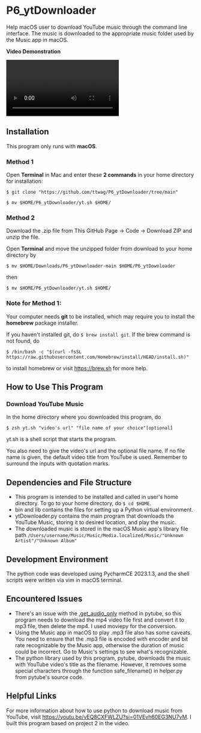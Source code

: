 # P6_ytDownloader
Help macOS user to download YouTube music through the command line interface. The music is downloaded to
the appropriate music folder used by the Music app in macOS.

**Video Demonstration**

![demo](./demo.mp4)

## Installation
This program only runs with **macOS**.

### Method 1
Open **Terminal** in Mac and enter these **2 commands** in your home directory for installation:

```$ git clone "https://github.com/ttwag/P6_ytDownloader/tree/main"```

```$ mv $HOME/P6_ytDownloader/yt.sh $HOME/```

### Method 2
Download the .zip file from This GitHub Page -> Code -> Download ZIP and unzip the file.

Open **Terminal** and move the unzipped folder from download to your home directory by

```$ mv $HOME/Downloads/P6_ytDownloader-main $HOME/P6_ytDownloader```

then 

```$ mv $HOME/P6_ytDownloader/yt.sh $HOME/```

### Note for Method 1:

Your computer needs **git** to be installed, which may require you to install the **homebrew** package installer.

If you haven't installed git, do ```$ brew install git```. 
If the brew command is not found, do 

```$ /bin/bash -c "$(curl -fsSL https://raw.githubusercontent.com/Homebrew/install/HEAD/install.sh)"```

to install homebrew or visit https://brew.sh for more help.

## How to Use This Program
### Download YouTube Music
In the home directory where you downloaded this program, do 

```$ zsh yt.sh "video's url" "file name of your choice"[optional]```

yt.sh is a shell script that starts the program. 

You also need to give the video's url and the optional file name. If no file name is given, 
the default video title from YouTube is used. Remember to surround the inputs with quotation marks.

## Dependencies and File Structure
* This program is intended to be installed and called in user's home directory. To go to your home directory, do ```$ cd $HOME```.
* bin and lib contains the files for setting up a Python virtual environment.
* ytDownloader.py contains the main program that downloads the YouTube Music, storing it to desired location, and play the music.
* The downloaded music is stored in the macOS Music app's library file path ```/Users/username/Music/Music/Media.localized/Music/"Unknown Artist"/"Unknown Album"```

## Development Environment
The python code was developed using PycharmCE 2023.1.3, and the shell scripts were written via vim in macOS terminal.

## Encountered Issues
* There's an issue with the [.get_audio_only](https://github.com/pytube/pytube/issues/203) method in pytube, so this program needs to download
the mp4 video file first and convert it to mp3 file, then delete the mp4. I used moviepy for the conversion.
* Using the Music app in macOS to play .mp3 file also has some caveats. You need to ensure that the .mp3 file is 
encoded with encoder and bit rate recognizable by the Music app, otherwise the duration of music could be incorrect. 
Go to Music's settings to see what's recognizable.
* The python library used by this program, pytube, downloads the music with YouTube video's title as the filename.
However, it removes some special characters through the function safe_filename() in helper.py from pytube's source code.

## Helpful Links
For more information about how to use python to download music from YouTube, visit https://youtu.be/vEQ8CXFWLZU?si=01VEvh60EG3NU7vM.
I built this program based on project 2 in the video.
